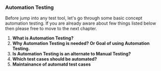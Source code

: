 ### Automation Testing

Before jump into any test tool, let's go through some basic concept automation testing. If you are already aware about few things listed below then please free to move to the next chapter.

1. **What is Automation Testing?**
2. **Why Automation Testing is needed? Or Goal of using Automation Testing.**
3. **Is Automation Testing is an alternate to Manual Testing?**
4. **Which test cases should be automated?**
5. **Maintainance of automatd test cases**



